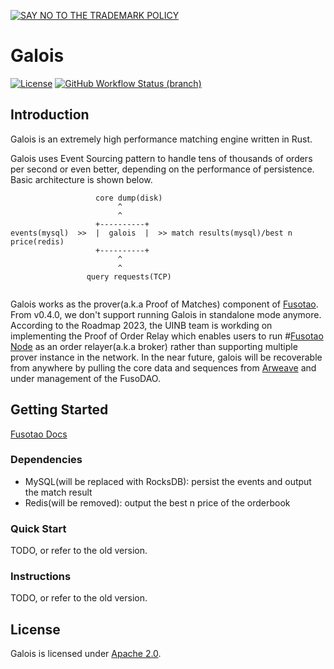 [![SAY NO TO THE TRADEMARK POLICY ](https://gist.githubusercontent.com/blyxyas/8f17fbe1cafdeff65bbe6b332d4f4723/raw/715a24df3ad74b838c6b0ff8079d3f7f9172b0db/banner.svg)](https://github.com/blyxyas/no-rust-policy-change)
# Galois

[![License](https://img.shields.io/badge/License-Apache%202.0-orange.svg)](#LICENSE)
[![GitHub Workflow Status (branch)](https://github.com/uinb/galois/actions/workflows/build.yml/badge.svg)](https://github.com/uinb/galois/actions?query=branch%3Amaster)

  
## Introduction

Galois is an extremely high performance matching engine written in Rust.

Galois uses Event Sourcing pattern to handle tens of thousands of orders per second or even better, depending on the performance of persistence. Basic architecture is shown below.

```
                   core dump(disk)
                        ^
                        ^
                   +----------+
events(mysql)  >>  |  galois  |  >> match results(mysql)/best n price(redis)
                   +----------+
                        ^
                        ^
                 query requests(TCP) 
                       
```

Galois works as the prover(a.k.a Proof of Matches) component of [Fusotao](https://github.com/uinb/fusotao). From v0.4.0, we don't support running Galois in standalone mode anymore.
According to the Roadmap 2023, the UINB team is workding on implementing the Proof of Order Relay which enables users to run #[Fusotao Node](https://github.com/uinb/fusotao) as an order relayer(a.k.a broker) rather than supporting multiple prover instance in the network. In the near future, galois will be recoverable from anywhere by pulling the core data and sequences from [Arweave](https://arweave.org/) and under management of the FusoDAO.

## Getting Started

[Fusotao Docs](https://docs.fusotao.org/)

### Dependencies

- MySQL(will be replaced with RocksDB): persist the events and output the match result
- Redis(will be removed): output the best n price of the orderbook

### Quick Start

TODO, or refer to the old version.

### Instructions

TODO, or refer to the old version.

## License
Galois is licensed under [Apache 2.0](LICENSE).
